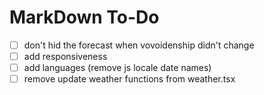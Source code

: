 # MarkDown To-Do

- [ ] don't hid the forecast when vovoidenship didn't change
- [ ] add responsiveness
- [ ] add languages (remove js locale date names)
- [ ] remove update weather functions from weather.tsx
